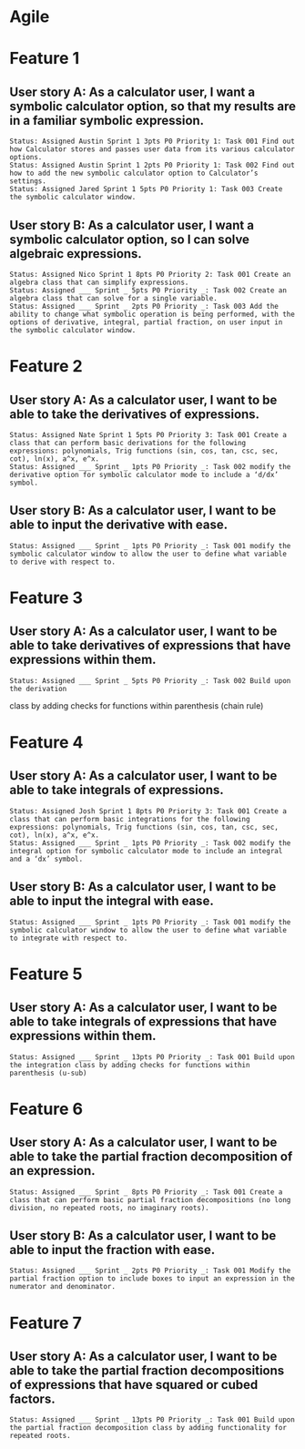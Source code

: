 # Agile
# Feature 1
## User story A: As a calculator user, I want a symbolic calculator option, so that my results are in a familiar symbolic expression.
	Status: Assigned Austin Sprint 1 3pts P0 Priority 1: Task 001 Find out how Calculator stores and passes user data from its various calculator options.
    Status: Assigned Austin Sprint 1 2pts P0 Priority 1: Task 002 Find out how to add the new symbolic calculator option to Calculator’s settings.
    Status: Assigned Jared Sprint 1 5pts P0 Priority 1: Task 003 Create the symbolic calculator window.
## User story B: As a calculator user, I want a symbolic calculator option, so I can solve algebraic expressions.
    Status: Assigned Nico Sprint 1 8pts P0 Priority 2: Task 001 Create an algebra class that can simplify expressions.
	Status: Assigned ___ Sprint _ 5pts P0 Priority _: Task 002 Create an algebra class that can solve for a single variable.
	Status: Assigned ___ Sprint _ 2pts P0 Priority _: Task 003 Add the ability to change what symbolic operation is being performed, with the options of derivative, integral, partial fraction, on user input in the symbolic calculator window.
# Feature 2
## User story A: As a calculator user, I want to be able to take the derivatives of expressions.
    Status: Assigned Nate Sprint 1 5pts P0 Priority 3: Task 001 Create a class that can perform basic derivations for the following expressions: polynomials, Trig functions (sin, cos, tan, csc, sec, cot), ln(x), a^x, e^x.
	Status: Assigned ___ Sprint _ 1pts P0 Priority _: Task 002 modify the derivative option for symbolic calculator mode to include a ‘d/dx’ symbol.
## User story B: As a calculator user, I want to be able to input the derivative with ease.
	Status: Assigned ___ Sprint _ 1pts P0 Priority _: Task 001 modify the symbolic calculator window to allow the user to define what variable to derive with respect to.
# Feature 3
## User story A: As a calculator user, I want to be able to take derivatives of expressions that have expressions within them.
	Status: Assigned ___ Sprint _ 5pts P0 Priority _: Task 002 Build upon the derivation
class by adding checks for functions within parenthesis (chain rule)
# Feature 4
## User story A: As a calculator user, I want to be able to take integrals of expressions.
    Status: Assigned Josh Sprint 1 8pts P0 Priority 3: Task 001 Create a class that can perform basic integrations for the following expressions: polynomials, Trig functions (sin, cos, tan, csc, sec, cot), ln(x), a^x, e^x.
	Status: Assigned ___ Sprint _ 1pts P0 Priority _: Task 002 modify the integral option for symbolic calculator mode to include an integral and a ‘dx’ symbol.
## User story B: As a calculator user, I want to be able to input the integral with ease.
    Status: Assigned ___ Sprint _ 1pts P0 Priority _: Task 001 modify the symbolic calculator window to allow the user to define what variable to integrate with respect to.
# Feature 5
## User story A: As a calculator user, I want to be able to take integrals of expressions that have expressions within them.
    Status: Assigned ___ Sprint _ 13pts P0 Priority _: Task 001 Build upon the integration class by adding checks for functions within parenthesis (u-sub)
# Feature 6
## User story A: As a calculator user, I want to be able to take the partial fraction decomposition of an expression.
    Status: Assigned ___ Sprint _ 8pts P0 Priority _: Task 001 Create a class that can perform basic partial fraction decompositions (no long division, no repeated roots, no imaginary roots).
## User story B: As a calculator user, I want to be able to input the fraction with ease.
    Status: Assigned ___ Sprint _ 2pts P0 Priority _: Task 001 Modify the partial fraction option to include boxes to input an expression in the numerator and denominator.
# Feature 7
## User story A: As a calculator user, I want to be able to take the partial fraction decompositions of expressions that have squared or cubed factors.
    Status: Assigned ___ Sprint _ 13pts P0 Priority _: Task 001 Build upon the partial fraction decomposition class by adding functionality for repeated roots.
